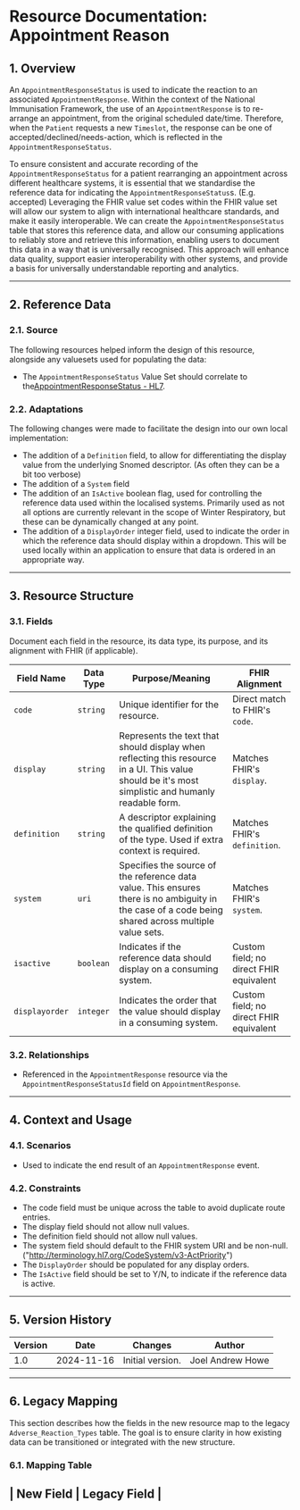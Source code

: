 # Resource Documentation: Appointment Reason

## 1. Overview
An `AppointmentResponseStatus` is used to indicate the reaction to an associated `AppointmentResponse`. Within the context of the National Immunisation Framework, the use of an `AppointmentResponse` is to re-arrange an appointment, from the original scheduled date/time. Therefore, when the `Patient` requests a new `Timeslot`, the response can be one of accepted/declined/needs-action, which is reflected in the `AppointmentResponseStatus`.

To ensure consistent and accurate recording of the `AppointmentResponseStatus` for a patient rearranging an appointment across different healthcare systems, it is essential that we standardise the reference data for indicating the `AppointmentResponseStatus`s. (E.g. accepted) Leveraging the FHIR value set codes within the FHIR value set will allow our system to align with international healthcare standards, and make it easily interoperable. We can create the `AppointmentResponseStatus` table that stores this reference data, and allow our consuming applications to reliably store and retrieve this information, enabling users to document this data in a way that is universally recognised. This approach will enhance data quality, support easier interoperability with other systems, and provide a basis for universally understandable reporting and analytics.

---

## 2. Reference Data
### 2.1. Source
The following resources helped inform the design of this resource, alongside any valuesets used for populating the data:
- The `AppointmentResponseStatus` Value Set should correlate to the[AppointmentResponseStatus - HL7](https://hl7.org/fhir/R5/valueset-appointmentresponse-status.html).


### 2.2. Adaptations
The following changes were made to facilitate the design into our own local implementation:
- The addition of a `Definition` field, to allow for differentiating the display value from the underlying Snomed descriptor. (As often they can be a bit too verbose)
- The addition of a `System` field
- The addition of an `IsActive` boolean flag, used for controlling the reference data used within the localised systems. Primarily used as not all options are currently relevant in the scope of Winter Respiratory, but these can be dynamically changed at any point.
- The addition of a `DisplayOrder` integer field, used to indicate the order in which the reference data should display within a dropdown. This will be used locally within an application to ensure that data is ordered in an appropriate way.
- ---
## 3. Resource Structure
### 3.1. Fields
Document each field in the resource, its data type, its purpose, and its alignment with FHIR (if applicable).

| **Field Name**      | **Data Type**   | **Purpose/Meaning**                                                | **FHIR Alignment**                          |
|----------------------|-----------------|----------------------------------------------------------------------|---------------------------------------------|
| `code`                | `string`        | Unique identifier for the resource.                                | Direct match to FHIR's `code`.                |
| `display`              | `string`        | Represents the text that should display when reflecting this resource in a UI. This value should be it's most simplistic and humanly readable form.                                | Matches FHIR's `display`.                      |
| `definition`         | `string`          | A descriptor explaining the qualified definition of the type. Used if extra context is required.                                       | Matches FHIR's `definition`.                 |
| `system`      | `uri`        | Specifies the source of the reference data value. This ensures there is no ambiguity in the case of a code being shared across multiple value sets.        | Matches FHIR's `system`.    |
| `isactive`            | `boolean`       | Indicates if the reference data should display on a consuming system.  | Custom field; no direct FHIR equivalent
| `displayorder`            | `integer`       | Indicates the order that the value should display in a consuming system.                           | Custom field; no direct FHIR equivalent       |

### 3.2. Relationships
- Referenced in the `AppointmentResponse` resource via the `AppointmentResponseStatusId` field on `AppointmentResponse`.
---
## 4. Context and Usage
### 4.1. Scenarios
- Used to indicate the end result of an `AppointmentResponse` event.

### 4.2. Constraints
- The code field must be unique across the table to avoid duplicate route entries.
- The display field should not allow null values.
- The definition field should not allow null values.
- The system field should default to the FHIR system URI and be non-null.("http://terminology.hl7.org/CodeSystem/v3-ActPriority")
- The `DisplayOrder` should be populated for any display orders.
- The `IsActive` field should be set to Y/N, to indicate if the reference data is active.
---

## 5. Version History

| **Version** | **Date**       | **Changes**                                | **Author**          |
|-------------|----------------|--------------------------------------------|---------------------|
| 1.0         | 2024-11-16     | Initial version.                           | Joel Andrew Howe       |


---

## 6. Legacy Mapping
This section describes how the fields in the new resource map to the legacy `Adverse_Reaction_Types` table. The goal is to ensure clarity in how existing data can be transitioned or integrated with the new structure.

### 6.1. Mapping Table
| **New Field**       | **Legacy Field**            | 
---